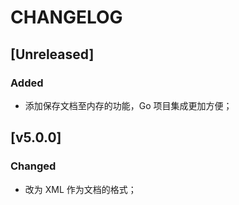 # CHANGELOG

## [Unreleased]

### Added
- 添加保存文档至内存的功能，Go 项目集成更加方便；

## [v5.0.0]

### Changed
- 改为 XML 作为文档的格式；
